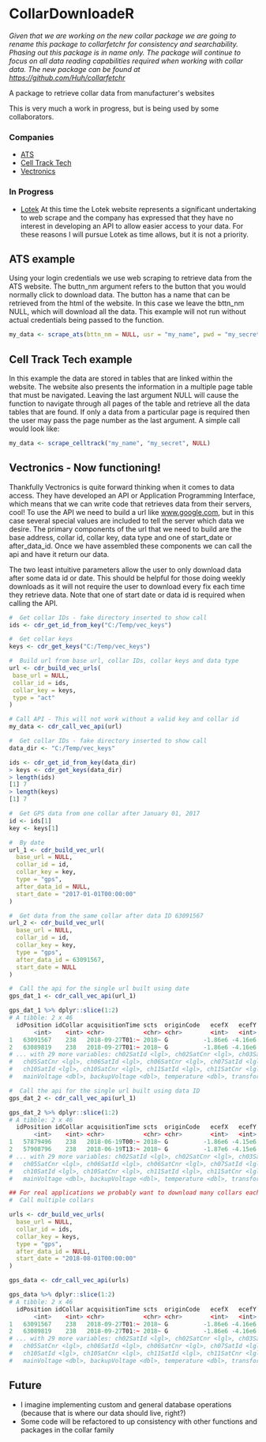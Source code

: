 # CollarDownloadeR

_Given that we are working on the new collar package we are going to rename this package to collarfetchr for consistency and searchability.  Phasing out this package is in name only.  The package will continue to focus on all data reading capabilities required when working with collar data.  The new package can be found at https://github.com/Huh/collarfetchr_

A package to retrieve collar data from manufacturer's websites

This is very much a work in progress, but is being used by some collaborators.

### Companies
- [ATS](https://atstrack.com/)
- [Cell Track Tech](https://www.celltracktech.com/)
- [Vectronics](https://www.vectronic-aerospace.com/)

### In Progress
- [Lotek](http://www.lotek.com/)
At this time the Lotek website represents a significant undertaking to web 
scrape and the company has expressed that they have no interest in developing 
an API to allow easier access to your data.  For these reasons I will pursue 
Lotek as time allows, but it is not a priority.

## ATS example 
Using your login credentials we use web scraping to retrieve data from the ATS website.  The buttn_nm argument refers to the button that you would normally click to download data.  The button has a name that can be retrieved from the html of the website.  In this case we leave the bttn_nm NULL, which will download all the data.  This example will not run without actual credentials being passed to the function.

```R
my_data <- scrape_ats(bttn_nm = NULL, usr = "my_name", pwd = "my_secret")
```

## Cell Track Tech example
In this example the data are stored in tables that are linked within the website.  The website also presents the information in a multiple page table that must be navigated.  Leaving the last argument NULL will cause the function to navigate through all pages of the table and retrieve all the data tables that are found.  If only a data from a particular page is required then the user may pass the page number as the last argument.  A simple call would look like:

```R
my_data <- scrape_celltrack("my_name", "my_secret", NULL)
```

## Vectronics - Now functioning!
Thankfully Vectronics is quite forward thinking when it comes to data access.  They have developed an API or Application Programming Interface, which means that we can write code that retrieves data from their servers, cool!  To use the API we need to build a url like www.google.com, but in this case several special values are included to tell the server which data we desire.  The primary components of the url that we need to build are the base address, collar id, collar key, data type and one of start_date or after_data_id.  Once we have assembled these components we can call the api and have it return our data.

The two least intuitive parameters allow the user to only download data after some data id or date.  This should be helpful for those doing weekly downloads as it will not require the user to download every fix each time they retrieve data.  Note that one of start date or data id is required when calling the API.

```R
#  Get collar IDs - fake directory inserted to show call
ids <- cdr_get_id_from_key("C:/Temp/vec_keys")

#  Get collar keys
keys <- cdr_get_keys("C:/Temp/vec_keys")

#  Build url from base url, collar IDs, collar keys and data type
url <- cdr_build_vec_urls(
 base_url = NULL,
 collar_id = ids,
 collar_key = keys,
 type = "act"
)

# Call API - This will not work without a valid key and collar id
my_data <- cdr_call_vec_api(url)

#  Get collar IDs - fake directory inserted to show call
data_dir <- "C:/Temp/vec_keys"

ids <- cdr_get_id_from_key(data_dir)
> keys <- cdr_get_keys(data_dir)
> length(ids)
[1] 7
> length(keys)
[1] 7

#  Get GPS data from one collar after January 01, 2017
id <- ids[1]
key <- keys[1]

#  By date
url_1 <- cdr_build_vec_url(
  base_url = NULL,
  collar_id = id,
  collar_key = key,
  type = "gps",
  after_data_id = NULL,
  start_date = "2017-01-01T00:00:00"
)

#  Get data from the same collar after data ID 63091567
url_2 <- cdr_build_vec_url(
  base_url = NULL,
  collar_id = id,
  collar_key = key,
  type = "gps",
  after_data_id = 63091567,
  start_date = NULL
)

#  Call the api for the single url built using date
gps_dat_1 <- cdr_call_vec_api(url_1)

gps_dat_1 %>% dplyr::slice(1:2)
# A tibble: 2 x 46
  idPosition idCollar acquisitionTime scts  originCode   ecefX   ecefY  ecefZ latitude longitude height   dop idFixType positionError satCount ch01SatId ch01SatCnr
       <int>    <int> <chr>           <chr> <chr>        <int>   <int>  <int>    <dbl>     <dbl>  <int> <dbl>     <int> <lgl>            <int> <lgl>     <lgl>     
1   63091567    238   2018-09-27T01:~ 2018~ G          -1.86e6 -4.16e6 4.45e6     44.5     -114.   1935   5.6         5 NA                   0 NA        NA        
2   63089819    238   2018-09-27T01:~ 2018~ G          -1.86e6 -4.16e6 4.45e6     44.5     -114.   1910   6.2         5 NA                   0 NA        NA        
# ... with 29 more variables: ch02SatId <lgl>, ch02SatCnr <lgl>, ch03SatId <lgl>, ch03SatCnr <lgl>, ch04SatId <lgl>, ch04SatCnr <lgl>, ch05SatId <lgl>,
#   ch05SatCnr <lgl>, ch06SatId <lgl>, ch06SatCnr <lgl>, ch07SatId <lgl>, ch07SatCnr <lgl>, ch08SatId <lgl>, ch08SatCnr <lgl>, ch09SatId <lgl>, ch09SatCnr <lgl>,
#   ch10SatId <lgl>, ch10SatCnr <lgl>, ch11SatId <lgl>, ch11SatCnr <lgl>, ch12SatId <lgl>, ch12SatCnr <lgl>, idMortalityStatus <int>, activity <int>,
#   mainVoltage <dbl>, backupVoltage <dbl>, temperature <dbl>, transformedX <lgl>, transformedY <lgl>

#  Call the api for the single url built using data ID
gps_dat_2 <- cdr_call_vec_api(url_1)

gps_dat_2 %>% dplyr::slice(1:2)
# A tibble: 2 x 46
  idPosition idCollar acquisitionTime scts  originCode   ecefX   ecefY  ecefZ latitude longitude height   dop idFixType positionError satCount ch01SatId ch01SatCnr
       <int>    <int> <chr>           <chr> <chr>        <int>   <int>  <int>    <dbl>     <dbl>  <int> <dbl>     <int> <lgl>            <int> <lgl>     <lgl>     
1   57879496    238   2018-06-19T00:~ 2018~ G          -1.86e6 -4.15e6 4.45e6     44.6     -114.   1737   1.8         5 NA                   0 NA        NA        
2   57908796    238   2018-06-19T13:~ 2018~ G          -1.87e6 -4.15e6 4.45e6     44.6     -114.   1637   2.8         5 NA                   0 NA        NA        
# ... with 29 more variables: ch02SatId <lgl>, ch02SatCnr <lgl>, ch03SatId <lgl>, ch03SatCnr <lgl>, ch04SatId <lgl>, ch04SatCnr <lgl>, ch05SatId <lgl>,
#   ch05SatCnr <lgl>, ch06SatId <lgl>, ch06SatCnr <lgl>, ch07SatId <lgl>, ch07SatCnr <lgl>, ch08SatId <lgl>, ch08SatCnr <lgl>, ch09SatId <lgl>, ch09SatCnr <lgl>,
#   ch10SatId <lgl>, ch10SatCnr <lgl>, ch11SatId <lgl>, ch11SatCnr <lgl>, ch12SatId <lgl>, ch12SatCnr <lgl>, idMortalityStatus <int>, activity <int>,
#   mainVoltage <dbl>, backupVoltage <dbl>, temperature <dbl>, transformedX <lgl>, transformedY <lgl>

## For real applications we probably want to download many collars each day, week, month...
#  Call multiple collars

urls <- cdr_build_vec_urls(
  base_url = NULL,
  collar_id = ids,
  collar_key = keys,
  type = "gps",
  after_data_id = NULL,
  start_date = "2018-08-01T00:00:00"
)

gps_data <- cdr_call_vec_api(urls)

gps_data %>% dplyr::slice(1:2)
# A tibble: 2 x 46
  idPosition idCollar acquisitionTime scts  originCode   ecefX   ecefY  ecefZ latitude longitude height   dop idFixType positionError satCount ch01SatId ch01SatCnr
       <int>    <int> <chr>           <chr> <chr>        <int>   <int>  <int>    <dbl>     <dbl>  <int> <dbl>     <int> <lgl>            <int> <lgl>     <lgl>     
1   63091567    238   2018-09-27T01:~ 2018~ G          -1.86e6 -4.16e6 4.45e6     44.5     -114.   1935   5.6         5 NA                   0 NA        NA        
2   63089819    238   2018-09-27T01:~ 2018~ G          -1.86e6 -4.16e6 4.45e6     44.5     -114.   1910   6.2         5 NA                   0 NA        NA        
# ... with 29 more variables: ch02SatId <lgl>, ch02SatCnr <lgl>, ch03SatId <lgl>, ch03SatCnr <lgl>, ch04SatId <lgl>, ch04SatCnr <lgl>, ch05SatId <lgl>,
#   ch05SatCnr <lgl>, ch06SatId <lgl>, ch06SatCnr <lgl>, ch07SatId <lgl>, ch07SatCnr <lgl>, ch08SatId <lgl>, ch08SatCnr <lgl>, ch09SatId <lgl>, ch09SatCnr <lgl>,
#   ch10SatId <lgl>, ch10SatCnr <lgl>, ch11SatId <lgl>, ch11SatCnr <lgl>, ch12SatId <lgl>, ch12SatCnr <lgl>, idMortalityStatus <int>, activity <int>,
#   mainVoltage <dbl>, backupVoltage <dbl>, temperature <dbl>, transformedX <lgl>, transformedY <lgl>

```

## Future

- I imagine implementing custom and general database operations (because that is where our data should live, right?)
- Some code will be refactored to up consistency with other functions and packages in the collar family

